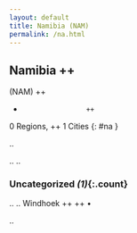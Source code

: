 ```yaml
---
layout: default
title: Namibia (NAM)
permalink: /na.html
---
```



## Namibia   ++
(NAM)  ++
-                     ++
0 Regions, ++
1 Cities
{: #na }

.. 




.. 
.. 


### Uncategorized _(1)_{:.count}


..
..
Windhoek  ++
 ++
•




.. 
 

